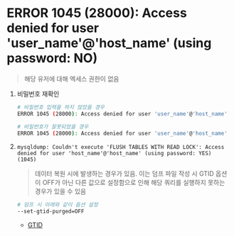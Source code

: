 ERROR 1045 (28000): Access denied for user 'user_name'@'host_name' (using password: NO)
===
>해당 유저에 대해 엑세스 권한이 없음

1. 비밀번호 재확인
    ```sh
    # 비밀번호 입력을 하지 않았을 경우
    ERROR 1045 (28000): Access denied for user 'user_name'@'host_name' (using password: NO)

    # 비밀번호가 잘못되었을 경우
    ERROR 1045 (28000): Access denied for user 'user_name'@'host_name' (using password: YES)
    ```

1. `mysqldump: Couldn't execute 'FLUSH TABLES WITH READ LOCK': Access denied for user 'host_name'@'host_name' (using password: YES) (1045)`
    >데이터 복원 시에 발생하는 경우가 있음. 이는 덤프 파일 작성 시 GTID 옵션이 OFF가 아닌 다른 값으로 설정함으로 인해 해당 쿼리를 실행하지 못하는 경우가 있을 수 있음
    ```sh
    # 덤프 시 아래와 같이 옵션 설정
    --set-gtid-purged=OFF
    ```
    * [GTID](../gtid/README.md)
